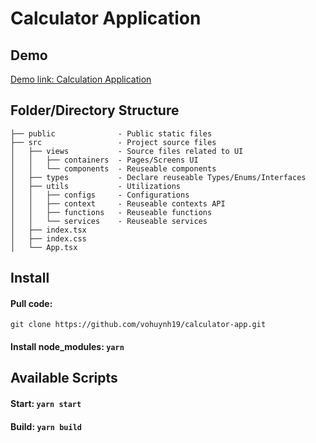 # Calculator Application

## Demo

[Demo link: Calculation Application](https://calculator-cinnamon.vercel.app/)

## Folder/Directory Structure

```
├── public              - Public static files
├── src                 - Project source files
│   ├── views           - Source files related to UI
│   │   ├── containers  - Pages/Screens UI
│   │   └── components  - Reuseable components
│   ├── types           - Declare reuseable Types/Enums/Interfaces
│   ├── utils           - Utilizations
│   │   ├── configs     - Configurations
│   │   ├── context     - Reuseable contexts API
│   │   ├── functions   - Reuseable functions
│   │   └── services    - Reuseable services
│   ├── index.tsx
│   ├── index.css
│   └── App.tsx
```

## Install

#### Pull code:

`git clone https://github.com/vohuynh19/calculator-app.git`

#### Install node_modules: `yarn`

## Available Scripts

#### Start: `yarn start`

#### Build: `yarn build`
